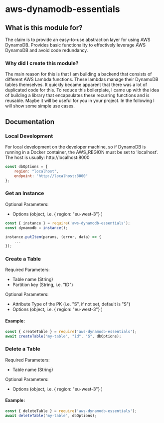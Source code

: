 # aws-dynamodb-essentials

## What is this module for?
The claim is to provide an easy-to-use abstraction layer for using AWS DynamoDB. Provides basic functionality to effectively leverage AWS DynamoDB and avoid code redundancy.

### Why did I create this module?
The main reason for this is that I am building a backend that consists of different AWS Lambda functions. These lambdas manage their DynamoDB tables themselves. It quickly became apparent that there was a lot of duplicated code for this. To reduce this boilerplate, I came up with the idea of building a library that encapsulates these recurring functions and is reusable.
Maybe it will be useful for you in your project. In the following I will show some simple use cases.

## Documentation

### Local Development
For local development on the developer machine, so if DynamoDB is running in a Docker container, the AWS_REGION must be set to 'localhost'. The host is usually: http://localhost:8000

```javascript
const dbOptions = {
    region: "localhost",
    endpoint: "http://localhost:8000"
};
```

### Get an Instance
Optional Parameters:
* Options (object, i.e. { region: "eu-west-3"} )

```javascript
const { instance } = require('aws-dynamodb-essentials');
const dynamodb = instance();

instance.putItem(params, (error, data) => {
    ...
});
```

### Create a Table

Required Parameters:
* Table name (String)
* Partition key (String, i.e. "ID")

Optional Parameters:
* Attribute Type of the PK (i.e. "S", if not set, default is "S")
* Options (object, i.e. { region: "eu-west-3"} )

#### Example:
```javascript
const { createTable } = require('aws-dynamodb-essentials');
await createTable("my-table", "id", "S", dbOptions);
```

### Delete a Table

Required Parameters:
* Table name (String)

Optional Parameters:
* Options (object, i.e. { region: "eu-west-3"} )

#### Example:
```javascript
const { deleteTable } = require('aws-dynamodb-essentials');
await deleteTable("my-table", dbOptions);
```